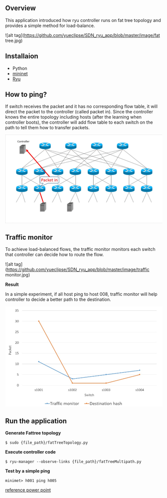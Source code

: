 Overview
---------
This application introduced how ryu controller runs on fat tree topology and provides a simple method for load-balance.

![alt tag](https://github.com/yueclipse/SDN_ryu_app/blob/master/image/fat tree.jpg)

Installaion
---------
* Python
* [mininet](http://mininet.org/download/)
* [Ryu](https://osrg.github.io/ryu/)

How to ping?
---------
If switch receives the packet and it has no corresponding flow table, it will direct the packet to the controller (called packet in).
Since the controller knows the entire topology including hosts (after the learning when controller boots), the controller will add flow table to each switch on the path to tell them how to transfer packets.

![alt tag](https://github.com/yueclipse/SDN_ryu_app/blob/master/image/ping.gif)

Traffic monitor
---------
To achieve load-balanced flows, the traffic monitor monitors each switch that controller can decide how to route the flow.

![alt tag](https://github.com/yueclipse/SDN_ryu_app/blob/master/image/traffic monitor.jpg)

**Result**

In a simple experiment, if all host ping to host 008, traffic monitor will help controller to decide a better path to the destination.

![alt tag](https://github.com/yueclipse/SDN_ryu_app/blob/master/image/result.jpg)

Run the application
---------
**Generate Fattree topology**

    $ sudo {file_path}/fatTreeTopology.py

**Execute controller code**

    $ ryu-manager --observe-links {file_path}/fatTreeMultipath.py

**Test by a simple ping**

    minimet> h001 ping h005

[reference power point](https://goo.gl/eHKtGc)
